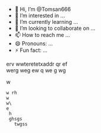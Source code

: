 - 👋 Hi, I’m @Tomsan666
- 👀 I’m interested in ...
- 🌱 I’m currently learning ...
- 💞️ I’m looking to collaborate on ...
- 📫 How to reach me ...
- 😄 Pronouns: ...
- ⚡ Fun fact: ...


erv wwteretetxaddr qr ef\
werg
 weg  ew
 q
  we
  g
  wg

   w


    w rh
    w
    w\
    e
     h
     ghsgs
       twgss
<!---
Tomsan666/Tomsan666 is a ✨ special ✨ repository because its `README.md` (this file) appears on your GitHub profile.
You can click the Preview link to take a look at your changes.
--->
